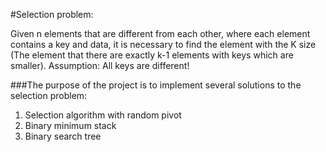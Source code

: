 #Selection problem:

Given n elements that are different from each other, where each element contains a key and data, it is necessary to find the element with the K size 
(The element that there are exactly k-1 elements with keys which are smaller).
Assumption: All keys are different!

###The purpose of the project is to implement several solutions to the selection problem:

1. Selection algorithm with random pivot
2. Binary minimum stack
3. Binary search tree
